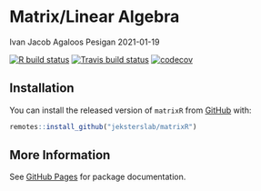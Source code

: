 Matrix/Linear Algebra
================
Ivan Jacob Agaloos Pesigan
2021-01-19

<!-- README.md is generated from README.Rmd. Please edit that file -->
<!-- badges: start -->

[![R build
status](https://github.com/jeksterslab/matrixR/workflows/R-CMD-check/badge.svg?branch=master)](https://github.com/jeksterslab/matrixR/actions?workflow=R-CMD-check)
[![Travis build
status](https://travis-ci.com/jeksterslab/matrixR.svg?branch=master)](https://travis-ci.com/jeksterslab/matrixR)
[![codecov](https://codecov.io/github/jeksterslab/matrixR/branch/master/graphs/badge.svg)](https://codecov.io/github/jeksterslab/matrixR)
<!-- badges: end -->

## Installation

You can install the released version of `matrixR` from
[GitHub](https://github.com/jeksterslab/matrixR) with:

``` r
remotes::install_github("jeksterslab/matrixR")
```

## More Information

See [GitHub Pages](https://jeksterslab.github.io/matrixR/index.html) for
package documentation.
